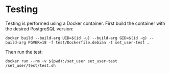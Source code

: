 # Testing

Testing is performed using a Docker container. First build the container with the desired PostgreSQL version:
```
docker build --build-arg UID=$(id -u) --build-arg GID=$(id -g) --build-arg PGVER=18 -f test/Dockerfile.debian -t set_user-test .
```
Then run the test:
```
docker run --rm -v $(pwd):/set_user set_user-test /set_user/test/test.sh
```
